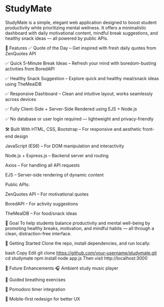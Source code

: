 # StudyMate
StudyMate is a simple, elegant web application designed to boost student productivity while prioritizing mental wellness. It offers a minimalistic dashboard with daily motivational content, mindful break suggestions, and healthy snack ideas — all powered by public APIs.

🌟 Features
✅ Quote of the Day – Get inspired with fresh daily quotes from ZenQuotes API

✅ Quick 5-Minute Break Ideas – Refresh your mind with boredom-busting activities from BoredAPI

✅ Healthy Snack Suggestion – Explore quick and healthy meal/snack ideas using TheMealDB

✅ Responsive Dashboard – Clean and intuitive layout, works seamlessly across devices

✅ Fully Client-Side + Server-Side Rendered using EJS + Node.js

✅ No database or user login required — lightweight and privacy-friendly

🛠️ Built With
HTML, CSS, Bootstrap – For responsive and aesthetic front-end design

JavaScript (ES6) – For DOM manipulation and interactivity

Node.js + Express.js – Backend server and routing

Axios – For handling all API requests

EJS – Server-side rendering of dynamic content

Public APIs:

ZenQuotes API – For motivational quotes

BoredAPI – For activity suggestions

TheMealDB – For food/snack ideas

🎯 Goal
To help students balance productivity and mental well-being by promoting healthy breaks, motivation, and mindful habits — all through a clean, distraction-free interface.

🚀 Getting Started
Clone the repo, install dependencies, and run locally:

bash
Copy
Edit
git clone https://github.com/your-username/studymate.git
cd studymate
npm install
node app.js
Then visit http://localhost:3000

📌 Future Enhancements
🎧 Ambient study music player

🧘 Guided breathing exercises

🧠 Pomodoro timer integration

📱 Mobile-first redesign for better UX
